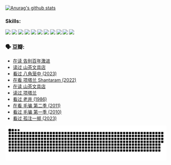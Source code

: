 
[![Anurag's github stats](https://github-readme-stats.vercel.app/api?username=w940853815)](https://github.com/anuraghazra/github-readme-stats)

### Skills:

<code><img height="32" src="https://cdn.jsdelivr.net/npm/simple-icons@v5/icons/python.svg"></code>
<code><img height="32" src="https://cdn.jsdelivr.net/npm/simple-icons@v5/icons/javascript.svg"></code>
<code><img height="32" src="https://cdn.jsdelivr.net/npm/simple-icons@v5/icons/django.svg"></code>
<code><img height="32" src="https://cdn.jsdelivr.net/npm/simple-icons@v5/icons/flask.svg"></code>
<code><img height="32" src="https://cdn.jsdelivr.net/npm/simple-icons@v5/icons/vuetify.svg"></code>
<code><img height="32" src="https://cdn.jsdelivr.net/npm/simple-icons@v5/icons/git.svg"></code>
<code><img height="32" src="https://cdn.jsdelivr.net/npm/simple-icons@v5/icons/docker.svg"></code>
<code><img height="32" src="https://cdn.jsdelivr.net/npm/simple-icons@v5/icons/postgresql.svg"></code>
<code><img height="32" src="https://cdn.jsdelivr.net/npm/simple-icons@v5/icons/elasticsearch.svg"></code>
<code><img height="32" src="https://cdn.jsdelivr.net/npm/simple-icons@v5/icons/macos.svg"></code>
<code><img height="32" src="https://cdn.jsdelivr.net/npm/simple-icons@v5/icons/linux.svg"></code>

### 🗣 豆瓣:

<!-- DOUBAN-ACTIVITIES:START -->
- [在读 告别百年激进](https://www.douban.com/people/136069238/status/4374953075/?_i=95752168)
- [读过 山茶文具店](https://www.douban.com/people/136069238/status/4374952154/?_i=95752168)
- [看过 八角笼中‎ (2023)](https://www.douban.com/people/136069238/status/4367541707/?_i=95752168)
- [在看 项塔兰 Shantaram‎ (2022)](https://www.douban.com/people/136069238/status/4365497032/?_i=95752168)
- [在读 山茶文具店](https://www.douban.com/people/136069238/status/4364620725/?_i=95752168)
- [读过 项塔兰](https://www.douban.com/people/136069238/status/4364620288/?_i=95752168)
- [看过 老井‎ (1986)](https://www.douban.com/people/136069238/status/4362366672/?_i=95752168)
- [在看 毛骗 第二季‎ (2011)](https://www.douban.com/people/136069238/status/4355752869/?_i=95752168)
- [看过 毛骗 第一季‎ (2010)](https://www.douban.com/people/136069238/status/4355752667/?_i=95752168)
- [看过 孤注一掷‎ (2023)](https://www.douban.com/people/136069238/status/4354774568/?_i=95752168)
<!-- DOUBAN-ACTIVITIES:END -->


![Snake animation](https://raw.githubusercontent.com/w940853815/w940853815/output/github-contribution-grid-snake.svg)

<!--
**w940853815/w940853815** is a ✨ _special_ ✨ repository because its `README.md` (this file) appears on your GitHub profile.

Here are some ideas to get you started:

- 🔭 I’m currently working on ...
- 🌱 I’m currently learning ...
- 👯 I’m looking to collaborate on ...
- 🤔 I’m looking for help with ...
- 💬 Ask me about ...
- 📫 How to reach me: ...
- 😄 Pronouns: ...
- ⚡ Fun fact: ...
-->
